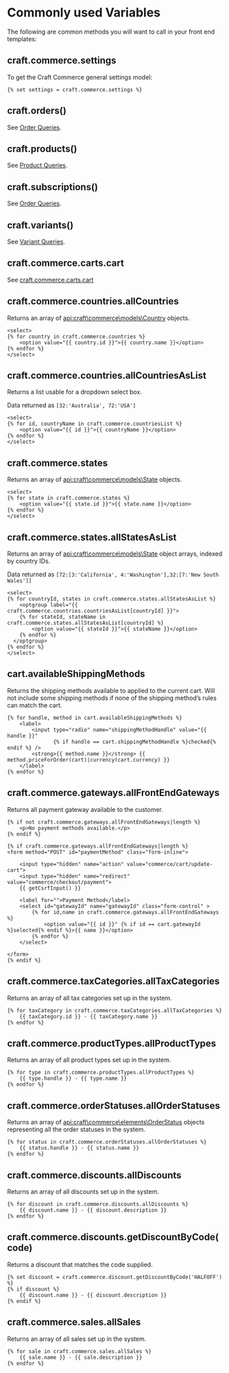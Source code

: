 # Commonly used Variables

The following are common methods you will want to call in your front end templates:

## craft.commerce.settings

To get the Craft Commerce general settings model:

```twig
{% set settings = craft.commerce.settings %}
```

## craft.orders()

See [Order Queries](dev/element-queries/order-queries.md).

## craft.products()

See [Product Queries](dev/element-queries/product-queries.md).

## craft.subscriptions()

See [Order Queries](dev/element-queries/subscription-queries.md).

## craft.variants()

See [Variant Queries](dev/element-queries/variant-queries.md).

## craft.commerce.carts.cart

See [craft.commerce.carts.cart](craft-commerce-carts-cart.md)

## craft.commerce.countries.allCountries

Returns an array of <api:craft\commerce\models\Country> objects.

```twig
<select>
{% for country in craft.commerce.countries %}
    <option value="{{ country.id }}">{{ country.name }}</option>
{% endfor %}
</select>
```

## craft.commerce.countries.allCountriesAsList

Returns a list usable for a dropdown select box.

Data returned as `[32:'Australia', 72:'USA']`

```twig
<select>
{% for id, countryName in craft.commerce.countriesList %}
    <option value="{{ id }}">{{ countryName }}</option>
{% endfor %}
</select>
```

## craft.commerce.states

Returns an array of <api:craft\commerce\models\State> objects.

```twig
<select>
{% for state in craft.commerce.states %}
    <option value="{{ state.id }}">{{ state.name }}</option>
{% endfor %}
</select>
```

## craft.commerce.states.allStatesAsList

Returns an array of <api:craft\commerce\models\State> object arrays, indexed by country IDs.

Data returned as `[72:[3:'California', 4:'Washington'],32:[7:'New South Wales']]`

```twig
<select>
{% for countryId, states in craft.commerce.states.allStatesAsList %}
    <optgroup label="{{ craft.commerce.countries.countriesAsList[countryId] }}">
    {% for stateId, stateName in craft.commerce.states.allStatesAsList[countryId] %}
        <option value="{{ stateId }}">{{ stateName }}</option>
    {% endfor %}
  </optgroup>
{% endfor %}
</select>
```

## cart.availableShippingMethods

Returns the shipping methods available to applied to the current cart. Will not include some shipping methods if none of the shipping method’s rules can match the cart.

```twig
{% for handle, method in cart.availableShippingMethods %}
    <label>
        <input type="radio" name="shippingMethodHandle" value="{{ handle }}"
               {% if handle == cart.shippingMethodHandle %}checked{% endif %} />
        <strong>{{ method.name }}</strong> {{ method.priceForOrder(cart)|currency(cart.currency) }}
    </label>
{% endfor %}
```

## craft.commerce.gateways.allFrontEndGateways

Returns all payment gateway available to the customer.

```twig
{% if not craft.commerce.gateways.allFrontEndGateways|length %}
    <p>No payment methods available.</p>
{% endif %}

{% if craft.commerce.gateways.allFrontEndGateways|length %}
<form method="POST" id="paymentMethod" class="form-inline">

    <input type="hidden" name="action" value="commerce/cart/update-cart">
    <input type="hidden" name="redirect" value="commerce/checkout/payment">
    {{ getCsrfInput() }}

    <label for="">Payment Method</label>
    <select id="gatewayId" name="gatewayId" class="form-control" >
        {% for id,name in craft.commerce.gateways.allFrontEndGateways %}
            <option value="{{ id }}" {% if id == cart.gatewayId %}selected{% endif %}>{{ name }}</option>
        {% endfor %}
    </select>

</form>
{% endif %}
```

## craft.commerce.taxCategories.allTaxCategories

Returns an array of all tax categories set up in the system.

```twig
{% for taxCategory in craft.commerce.taxCategories.allTaxCategories %}
    {{ taxCategory.id }} - {{ taxCategory.name }}
{% endfor %}
```

## craft.commerce.productTypes.allProductTypes

Returns an array of all product types set up in the system.

```twig
{% for type in craft.commerce.productTypes.allProductTypes %}
    {{ type.handle }} - {{ type.name }}
{% endfor %}
```

## craft.commerce.orderStatuses.allOrderStatuses

Returns an array of <api:craft\commerce\elements\OrderStatus> objects representing all the order statuses in the system.

```twig
{% for status in craft.commerce.orderStatuses.allOrderStatuses %}
    {{ status.handle }} - {{ status.name }}
{% endfor %}
```

## craft.commerce.discounts.allDiscounts

Returns an array of all discounts set up in the system.

```twig
{% for discount in craft.commerce.discounts.allDiscounts %}
    {{ discount.name }} - {{ discount.description }}
{% endfor %}
```

## craft.commerce.discounts.getDiscountByCode(code)

Returns a discount that matches the code supplied.

```twig
{% set discount = craft.commerce.discount.getDiscountByCode('HALFOFF') %}
{% if discount %}
    {{ discount.name }} - {{ discount.description }}
{% endif %}
```

## craft.commerce.sales.allSales

Returns an array of all sales set up in the system.

```twig
{% for sale in craft.commerce.sales.allSales %}
    {{ sale.name }} - {{ sale.description }}
{% endfor %}
```
